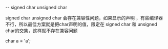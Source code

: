 
-- signed char unsigned char

signed char unsigned char 会存在兼容性问题，如果显示的声明
，有些编译器不行，所以最佳方案就是把char声明的值，限定在
signed char 和 unsigned char的交集，这样就不存在兼容问题

char a = 'a';

